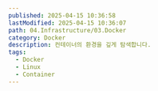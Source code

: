 ```yaml
---
published: 2025-04-15 10:36:58
lastModified: 2025-04-15 10:36:07
path: 04.Infrastructure/03.Docker
category: Docker
description: 컨테이너의 환경을 깊게 탐색합니다.
tags:
  - Docker
  - Linux
  - Container
---
```

